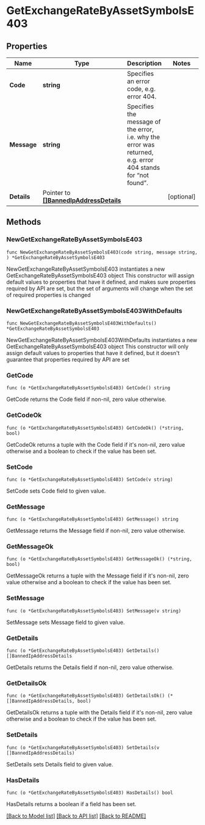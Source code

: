 # GetExchangeRateByAssetSymbolsE403

## Properties

Name | Type | Description | Notes
------------ | ------------- | ------------- | -------------
**Code** | **string** | Specifies an error code, e.g. error 404. | 
**Message** | **string** | Specifies the message of the error, i.e. why the error was returned, e.g. error 404 stands for “not found”. | 
**Details** | Pointer to [**[]BannedIpAddressDetails**](BannedIpAddressDetails.md) |  | [optional] 

## Methods

### NewGetExchangeRateByAssetSymbolsE403

`func NewGetExchangeRateByAssetSymbolsE403(code string, message string, ) *GetExchangeRateByAssetSymbolsE403`

NewGetExchangeRateByAssetSymbolsE403 instantiates a new GetExchangeRateByAssetSymbolsE403 object
This constructor will assign default values to properties that have it defined,
and makes sure properties required by API are set, but the set of arguments
will change when the set of required properties is changed

### NewGetExchangeRateByAssetSymbolsE403WithDefaults

`func NewGetExchangeRateByAssetSymbolsE403WithDefaults() *GetExchangeRateByAssetSymbolsE403`

NewGetExchangeRateByAssetSymbolsE403WithDefaults instantiates a new GetExchangeRateByAssetSymbolsE403 object
This constructor will only assign default values to properties that have it defined,
but it doesn't guarantee that properties required by API are set

### GetCode

`func (o *GetExchangeRateByAssetSymbolsE403) GetCode() string`

GetCode returns the Code field if non-nil, zero value otherwise.

### GetCodeOk

`func (o *GetExchangeRateByAssetSymbolsE403) GetCodeOk() (*string, bool)`

GetCodeOk returns a tuple with the Code field if it's non-nil, zero value otherwise
and a boolean to check if the value has been set.

### SetCode

`func (o *GetExchangeRateByAssetSymbolsE403) SetCode(v string)`

SetCode sets Code field to given value.


### GetMessage

`func (o *GetExchangeRateByAssetSymbolsE403) GetMessage() string`

GetMessage returns the Message field if non-nil, zero value otherwise.

### GetMessageOk

`func (o *GetExchangeRateByAssetSymbolsE403) GetMessageOk() (*string, bool)`

GetMessageOk returns a tuple with the Message field if it's non-nil, zero value otherwise
and a boolean to check if the value has been set.

### SetMessage

`func (o *GetExchangeRateByAssetSymbolsE403) SetMessage(v string)`

SetMessage sets Message field to given value.


### GetDetails

`func (o *GetExchangeRateByAssetSymbolsE403) GetDetails() []BannedIpAddressDetails`

GetDetails returns the Details field if non-nil, zero value otherwise.

### GetDetailsOk

`func (o *GetExchangeRateByAssetSymbolsE403) GetDetailsOk() (*[]BannedIpAddressDetails, bool)`

GetDetailsOk returns a tuple with the Details field if it's non-nil, zero value otherwise
and a boolean to check if the value has been set.

### SetDetails

`func (o *GetExchangeRateByAssetSymbolsE403) SetDetails(v []BannedIpAddressDetails)`

SetDetails sets Details field to given value.

### HasDetails

`func (o *GetExchangeRateByAssetSymbolsE403) HasDetails() bool`

HasDetails returns a boolean if a field has been set.


[[Back to Model list]](../README.md#documentation-for-models) [[Back to API list]](../README.md#documentation-for-api-endpoints) [[Back to README]](../README.md)


